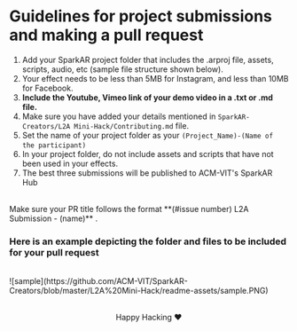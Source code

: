 # Guidelines for project submissions and making a pull request
1. Add your SparkAR project folder that includes the .arproj file, assets, scripts, audio, etc (sample file structure shown below).
2. Your effect needs to be less than 5MB for Instagram, and less than 10MB for Facebook.
3. **Include the Youtube, Vimeo link of your demo video in a .txt or .md file.**
4. Make sure you have added your details mentioned in `SparkAR-Creators/L2A Mini-Hack/Contributing.md` file.
4. Set the name of your project folder as your `(Project_Name)-(Name of the participant)`
5. In your project folder, do not include assets and scripts that have not been used in your effects.
6. The best three submissions will be published to ACM-VIT's SparkAR Hub
<br>
Make sure your PR title follows the format **(#issue number) L2A Submission - (name)** . 
<br>

### Here is an example depicting the folder and files to be included for your pull request
<br>
![sample](https://github.com/ACM-VIT/SparkAR-Creators/blob/master/L2A%20Mini-Hack/readme-assets/sample.PNG)
<br><br>
<p align="center"> Happy Hacking ❤️ </p>
  

